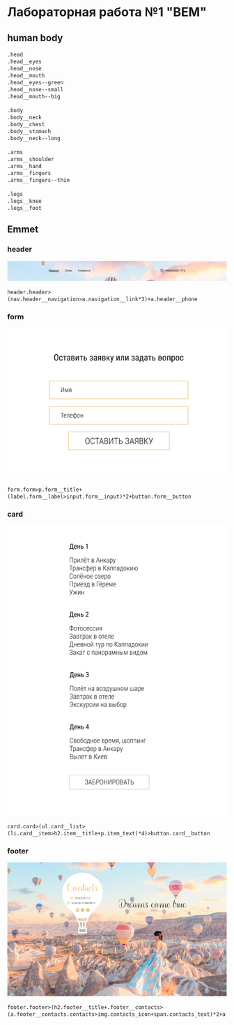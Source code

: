 # Лабораторная работа №1 "BEM"

## human body

```
.head
.head__eyes
.head__nose
.head__mouth
.head__eyes--green
.head__nose--small
.head__mouth--big

.body
.body__neck
.body__chest
.body__stomach
.body__neck--long

.arms
.arms__shoulder
.arms__hand
.arms__fingers
.arms__fingers--thin

.legs
.legs__knee
.legs__foot

```

## Emmet

### header

![header](img/header.png)

```
header.header>(nav.header__navigation>a.navigation__link*3)+a.header__phone
```
### form

![form](img/form.png)

```
form.form>p.form__title+(label.form__label>input.form__input)*2+button.form__button
```

### card

![card](img/card.png)

```
card.card>(ul.card__list>(li.card__item>h2.item__title+p.item_text)*4)>button.card__button
```

### footer

![footer](img/footer.png)

```
footer.footer>(h2.footer__title+.footer__contacts>(a.footer__contacts.contacts>img.contacts_icon+span.contacts_text)*2+a.footer__links*3)+p.footer_text
```
